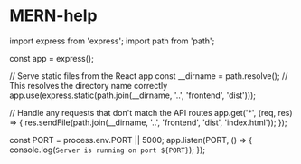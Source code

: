 # MERN-help

import express from 'express';
import path from 'path';

const app = express();

// Serve static files from the React app
const __dirname = path.resolve(); // This resolves the directory name correctly
app.use(express.static(path.join(__dirname, '..', 'frontend', 'dist')));

// Handle any requests that don't match the API routes
app.get('*', (req, res) => {
  res.sendFile(path.join(__dirname, '..', 'frontend', 'dist', 'index.html'));
});

const PORT = process.env.PORT || 5000;
app.listen(PORT, () => {
  console.log(`Server is running on port ${PORT}`);
});
